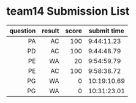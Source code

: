 # team14 Submission List
question | result | score | submit time
----:|----:|-----:|-----
PA | AC | 100 |  9:44:11.23 
PD | AC | 100 |  9:44:48.79 
PE | WA | 20 |  9:54:59.79 
PE | AC | 100 |  9:58:38.72 
PG | WA | 0 | 10:19:10.69 
PG | WA | 0 | 10:31:23.01 
